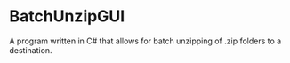 # BatchUnzipGUI
A program written in C# that allows for batch unzipping of .zip folders to a destination. 

